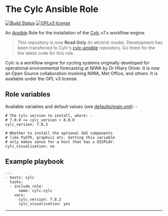 # The Cylc Ansible Role

[![Build Status](https://travis-ci.org/cylc/cylc-ansible.svg?branch=master)](https://travis-ci.org/cylc/cylc-ansible)
[![GPLv3 license](https://img.shields.io/badge/License-GPLv3-blue.svg)](http://perso.crans.org/besson/LICENSE.html)

An [Ansible] Role for the installation of the [Cylc] v7.x workflow engine.

>   This repository is now **Read Only** (in `ARCHIVE` mode).
    Development has been transferred to Cylc's [cylc-ansible]
    repository. Go there for the the latest code for this role.
    
Cylc is a workflow engine for cycling systems originally developed for
operational environmental forecasting at NIWA by Dr Hilary Oliver.
It is now an Open Source collaboration involving NIWA, Met Office, and others.
It is available under the GPL v3 license.

## Role variables
Available variables and default values
(see [defaults/main.yml](defaults/main.yml)): -

    # The Cylc version to install, where: -
    # 7.0.0 <= cylc_version < 8.0.0
    cylc_version: 7.8.3

    # Whether to install the optional GUI components
    # like PyGTK, graphviz etc. Setting this variable
    # only makes sense for a host that has a DISPLAY.
    cylc_visualisation: no

## Example playbook

    ---
    - hosts: cylc
      tasks:
      - include_role:
          name: cylc.cylc
        vars:
          cylc_version: 7.8.2
          cylc_visualisation: yes

---

[Ansible]: https://pypi.org/project/ansible/
[Cylc]: https://cylc.github.io
[cylc-ansible]: https://github.com/cylc/cylc-ansible